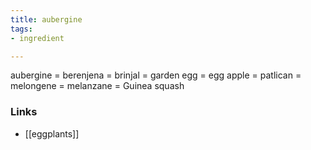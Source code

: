 ```yaml
---
title: aubergine
tags:
- ingredient

---
```

aubergine = berenjena = brinjal = garden egg = egg apple = patlican = melongene = melanzane = Guinea squash

### Links

* [[eggplants]]
